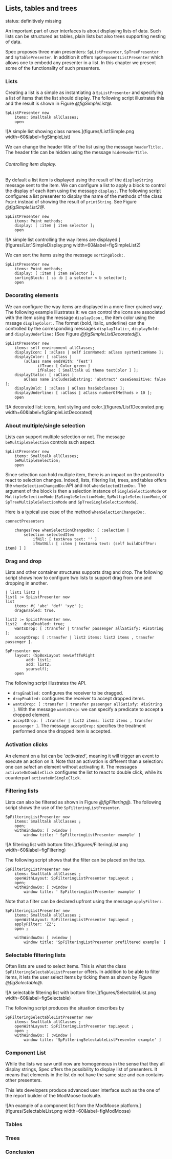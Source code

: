 ## Lists, tables and trees

status: definitively missing

An important part of user interfaces is about displaying lists of data. 
Such lists can be structured as tables, plain lists but also trees supporting nesting of data.

Spec proposes three main presenters: `SpListPresenter`, `SpTreePresenter` and `SpTablePresenter`. 
In addition it offers `SpComponentListPresenter` which allows one to embedd any presenter in a list. 
In this chapter we present some of the functionality of such presenters.

### Lists

Creating a list is a simple as instantiating a `SpListPresenter` and specifying a list of items that the list should display.
The following script illustrates this and the result is shown in Figure *@figSimpleList@*.

```
SpListPresenter new
	items: Smalltalk allClasses;
	open
```

![A simple list showing class names.](figures/List1Simple.png width=60&label=figSimpleList)

We can change the header title of the list using the message `headerTitle:`. 
The header title can be hidden using the message `hideHeaderTitle`.


###### Controlling item display.
By default a list item is displayed using the result of the `displayString` message sent to the item.
We can configure a list to apply a block to control the display of each item using the message `display:`.
The following script configures a list presenter to display the name of the methods of the class `Point` instead of showing the result of `printString`. See Figure *@figSimpleList2@*.

```
SpListPresenter new
	items: Point methods;
	display: [ :item | item selector ];
	open
```

![A simple list controlling the way items are displayed.](figures/List1SimpleDisplay.png width=60&label=figSimpleList2)

We can sort the items using the message `sortingBlock:`.

```
SpListPresenter new
	items: Point methods;
	display: [ :item | item selector ];
	sortingBlock: [ :a :b | a selector < b selector];
	open
```

### Decorating elements

We can configure the way items are displayed in a more finer grained way. The following example illustrates it: we can control the icons are associated with the item using the message `displayIcon:`, the item color using the mssage `displayColor:`. The format (bold, italic, underline) can the controlled by the corresponding messages `displayItalic:`, `displayBold:` and `displayUnderline:` (See Figure *@figSimpleListDecorated@*).



```
SpListPresenter new
	items: self environment allClasses;
	displayIcon: [ :aClass | self iconNamed: aClass systemIconName ];
	displayColor: [ :aClass | 
		(aClass name endsWith: 'Test')
			  ifTrue: [ Color green ]
			  ifFalse: [ Smalltalk ui theme textColor ] ];
	displayItalic: [ :aClass | 
		aClass name includesSubstring: 'abstract' caseSensitive: false ];
	displayBold: [ :aClass | aClass hasSubclasses ];
	displayUnderline: [ :aClass | aClass numberOfMethods > 10 ];
	open
```

![A decorated list: icons, text styling and color.](figures/List1Decorated.png width=60&label=figSimpleListDecorated)


### About multiple/single selection

Lists can support multiple selection or not.
The message `beMultipleSelection` controls such aspect.

```
SpListPresenter new
	items: Smalltalk allClasses;
	beMultipleSelection;
	open
```



Since selection can hold multiple item, there is an impact on the protocol to react to selection changes.
Indeed, lists, filtering list, trees, and tables offers the `whenSelectionChangedDo:`API and not `whenSelectedItemDo:`.
The argument of the block is then a selection instance of `SingleSelectionMode` or `MultipleSelectionMode` (`SpSingleSelectionMode`, `SpMultipleSelectionMode`, or `SpTreeMultipleSelectionMode` and `SpTreeSingleSelectionMode`).


Here is a typical use case of the method `whenSelectionChangedDo:`.

```
connectPresenters

	changesTree whenSelectionChangedDo: [ :selection | 
		selection selectedItem
			ifNil: [ textArea text: '' ]
			ifNotNil: [ :item | textArea text: (self buildDiffFor: item) ] ]
```


### Drag and drop

Lists and other container structures supports drag and drop.
The following script shows how to configure two lists to support drag from one and dropping in another.

```
| list1 list2 |
list1 := SpListPresenter new
list	
	items: #( 'abc' 'def' 'xyz' );
	dragEnabled: true.

list2 := SpListPresenter new.
list2	dropEnabled: true;
	wantsDrop: [ :transfer | transfer passenger allSatisfy: #isString ];
	acceptDrop: [ :transfer | list2 items: list2 items , transfer passenger ].

SpPresenter new
	layout: (SpBoxLayout newLeftToRight
		 add: list1;
		 add: list2;
		 yourself);
	open
```

The following script illustrates the API.
- `dragEnabled:` configures the receiver to be dragged.
- `dropEnabled:` configures the receiver to accept dropped items.
- `wantsDrop: [ :transfer | transfer passenger allSatisfy: #isString ]`. With the message `wantsDrop:` we can specify a predicate to accept a dropped element. 
- `acceptDrop: [ :transfer | list2 items: list2 items , transfer passenger ]`. The message `acceptDrop:` specifies the treatment performed once the dropped item is accepted.

### Activation clicks

An element on a list can be _'activated'_, meaning it will trigger an event to execute an action on it. 
Note that an activation is different than a selection: one can _select_ an element without activating it.
The messages `activateOnDoubleClick` configures the list to react to double click, while its counterpart `activateOnSingleClick`.


### Filtering lists

Lists can also be filtered as shown in Figure *@figFiltering@*.
The following script shows the use of the `SpFilteringListPresenter`.



```
SpFilteringListPresenter new
	items: Smalltalk allClasses ;
	open; 
	withWindowDo: [ :window | 
		window title: ' SpFilteringListPresenter example' ]
```

![A filtering list with bottom filter.](figures/FilteringList.png width=60&label=figFiltering)

The following script shows that the filter can be placed on the top. 

```
SpFilteringListPresenter new
	items: Smalltalk allClasses ;
	openWithLayout: SpFilteringListPresenter topLayout ; 
	open; 
	withWindowDo: [ :window | 
		window title: ' SpFilteringListPresenter example' ]
```

Note that a filter can be declared upfront using the message `applyFilter:`.

```
SpFilteringListPresenter new
	items: Smalltalk allClasses ;
	openWithLayout: SpFilteringListPresenter topLayout ; 
	applyFilter: 'ZZ';
	open ; 
	
	withWindowDo: [ :window | 
		window title: 'SpFilteringListPresenter prefiltered example' ]
```

### Selectable filtering lists

Often lists are used to select items. This is what the class `SpFilteringSelectableListPresenter` offers. 
In addition to be able to filter items, it lets the user select items by ticking them as shown by Figure *@figSelectable@*.

![A selectable filtering list with bottom filter.](figures/SelectableList.png width=60&label=figSelectable)

The following script produces the situation describes by 
```
SpFilteringSelectableListPresenter new
	items: Smalltalk allClasses ;
	openWithLayout: SpFilteringListPresenter topLayout ; 
	open ; 
	withWindowDo: [ :window | 
		window title: 'SpFilteringSelectableListPresenter example' ]
```


### Component List

While the lists we saw until now are homogeneous in the sense that they all display strings, Spec offers the possibility to display list of presenters. It means that elements in the list do not have the same size and can contains other presenters. 

This lets developers produce advanced user interface such as the one of the report builder of the ModMoose toolsuite. 

![An example of a component list from the ModMoose platform.](figures/SelectableList.png width=60&label=figModMoose)






### Tables

### Trees

### Conclusion